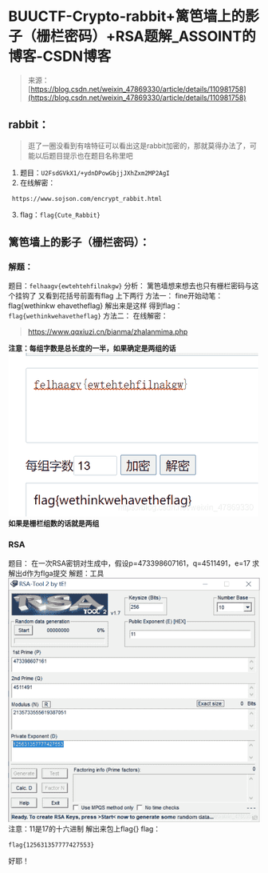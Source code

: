<!--yml
category: 未分类
date: 2022-04-26 14:43:14
-->

# BUUCTF-Crypto-rabbit+篱笆墙上的影子（栅栏密码）+RSA题解_ASSOINT的博客-CSDN博客

> 来源：[https://blog.csdn.net/weixin_47869330/article/details/110981758](https://blog.csdn.net/weixin_47869330/article/details/110981758)

## rabbit：

> 逛了一圈没看到有啥特征可以看出这是rabbit加密的，那就莫得办法了，可能以后题目提示也在题目名称里吧

1.  题目：`U2FsdGVkX1/+ydnDPowGbjjJXhZxm2MP2AgI`
2.  在线解密：

```
 https://www.sojson.com/encrypt_rabbit.html 
```

3.  flag：`flag{Cute_Rabbit}`

## 篱笆墙上的影子（栅栏密码）：

### 解题：

题目：`felhaagv{ewtehtehfilnakgw}`
分析：
篱笆墙想来想去也只有栅栏密码与这个挂钩了
又看到花括号前面有flag 上下两行
方法一：
fine开始动笔：
flag{wethinkw
ehavetheflag}
解出来是这样
得到flag：`flag{wethinkwehavetheflag}`
方法二：
在线解密：

> https://www.qqxiuzi.cn/bianma/zhalanmima.php

**注意：每组字数是总长度的一半，如果确定是两组的话**
![在这里插入图片描述](img/31ab7c42f9ddb8e7b7b03e1028786d02.png)**如果是栅栏组数的话就是两组**

### RSA

题目：
在一次RSA密钥对生成中，假设p=473398607161，q=4511491，e=17
求解出d作为flga提交
解题：工具
![在这里插入图片描述](img/a3e82bb81015df0137a84a8e705e0dcd.png)
注意：11是17的十六进制
解出来包上flag{}
flag：

```
flag{125631357777427553} 
```

好耶！